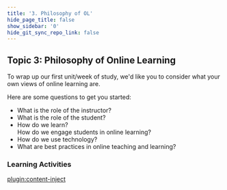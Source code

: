 ```yaml
---
title: '3. Philosophy of OL'
hide_page_title: false
show_sidebar: '0'
hide_git_sync_repo_link: false
---
```


## Topic 3: Philosophy of Online Learning

To wrap up our first unit/week of study, we'd like you to consider what your own views of online learning are.  

Here are some questions to get you started:
- What is the role of the instructor?
- What is the role of the student?
- How do we learn?  
  How do we engage students in online learning?
- How do we use technology?
- What are best practices in online teaching and learning?


### Learning Activities
[plugin:content-inject](../_1-8)
